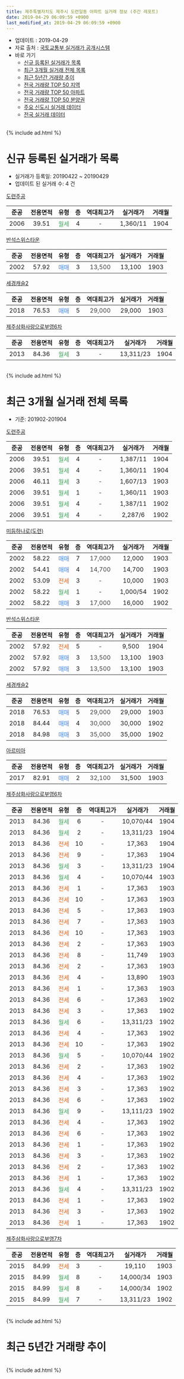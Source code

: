 ```yaml
---
title: 제주특별자치도 제주시 도련일동 아파트 실거래 정보 (주간 레포트)
date: 2019-04-29 06:09:59 +0900
last_modified_at: 2019-04-29 06:09:59 +0900
---
```


* 업데이트 : 2019-04-29
* 자료 출처 : [국토교통부 실거래가 공개시스템](http://rt.molit.go.kr)
* 바로 가기
    * [신규 등록된 실거래가 목록](#신규-등록된-실거래가-목록)
    * [최근 3개월 실거래 전체 목록](#최근-3개월-실거래-전체-목록)
    * [최근 5년간 거래량 추이](#최근-5년간-거래량-추이)
    * [전국 거래량 TOP 50 지역](https://inasie.github.io/apt-trade-info/최근-3개월-전국에서-가장-거래가-많이-발생한-지역)
    * [전국 거래량 TOP 50 아파트](https://inasie.github.io/apt-trade-info/최근-3개월-전국에서-가장-거래가-많이-발생한-아파트)
    * [전국 거래량 TOP 50 분양권](https://inasie.github.io/apt-trade-info/최근-3개월-전국에서-가장-거래가-많이-발생한-분양권)
    * [주요 신도시 실거래 데이터](https://inasie.github.io/apt-trade-info/주요-신도시)
    * [전국 실거래 데이터](https://inasie.github.io/apt-trade-info/전국)
<br>
{% include ad.html %}
<br>

# 신규 등록된 실거래가 목록
* 실거래가 등록일: 20190422 ~ 20190429
* 업데이트 된 실거래 수: 4 건


[도련주공](https://search.naver.com/search.naver?query=%EC%A0%9C%EC%A3%BC%ED%8A%B9%EB%B3%84%EC%9E%90%EC%B9%98%EB%8F%84+%EC%A0%9C%EC%A3%BC%EC%8B%9C+%EB%8F%84%EB%A0%A8%EC%9D%BC%EB%8F%99+%EB%8F%84%EB%A0%A8%EC%A3%BC%EA%B3%B5)

|준공|전용면적|유형|층|역대최고가|실거래가|거래월|
|:---:|:---:|:---:|:---:|:---:|:---:|:---:|
|2006|39.51|<span style="color:#34a853">월세</span>|4|<span style="color:#444444">-</span>|1,360/11|1904|

[반석스위스타운](https://search.naver.com/search.naver?query=%EC%A0%9C%EC%A3%BC%ED%8A%B9%EB%B3%84%EC%9E%90%EC%B9%98%EB%8F%84+%EC%A0%9C%EC%A3%BC%EC%8B%9C+%EB%8F%84%EB%A0%A8%EC%9D%BC%EB%8F%99+%EB%B0%98%EC%84%9D%EC%8A%A4%EC%9C%84%EC%8A%A4%ED%83%80%EC%9A%B4)

|준공|전용면적|유형|층|역대최고가|실거래가|거래월|
|:---:|:---:|:---:|:---:|:---:|:---:|:---:|
|2002|57.92|<span style="color:#4285f3">매매</span>|3|<span style="color:#444444">13,500</span>|13,100|1903|

[세경캐슬2](https://search.naver.com/search.naver?query=%EC%A0%9C%EC%A3%BC%ED%8A%B9%EB%B3%84%EC%9E%90%EC%B9%98%EB%8F%84+%EC%A0%9C%EC%A3%BC%EC%8B%9C+%EB%8F%84%EB%A0%A8%EC%9D%BC%EB%8F%99+%EC%84%B8%EA%B2%BD%EC%BA%90%EC%8A%AC2)

|준공|전용면적|유형|층|역대최고가|실거래가|거래월|
|:---:|:---:|:---:|:---:|:---:|:---:|:---:|
|2018|76.53|<span style="color:#4285f3">매매</span>|5|<span style="color:#444444">29,000</span>|29,000|1903|

[제주삼화사랑으로부영6차](https://search.naver.com/search.naver?query=%EC%A0%9C%EC%A3%BC%ED%8A%B9%EB%B3%84%EC%9E%90%EC%B9%98%EB%8F%84+%EC%A0%9C%EC%A3%BC%EC%8B%9C+%EB%8F%84%EB%A0%A8%EC%9D%BC%EB%8F%99+%EC%A0%9C%EC%A3%BC%EC%82%BC%ED%99%94%EC%82%AC%EB%9E%91%EC%9C%BC%EB%A1%9C%EB%B6%80%EC%98%816%EC%B0%A8)

|준공|전용면적|유형|층|역대최고가|실거래가|거래월|
|:---:|:---:|:---:|:---:|:---:|:---:|:---:|
|2013|84.36|<span style="color:#34a853">월세</span>|3|<span style="color:#444444">-</span>|13,311/23|1904|


<br>
{% include ad.html %}
<br>

# 최근 3개월 실거래 전체 목록
* 기준: 201902-201904


[도련주공](https://search.naver.com/search.naver?query=%EC%A0%9C%EC%A3%BC%ED%8A%B9%EB%B3%84%EC%9E%90%EC%B9%98%EB%8F%84+%EC%A0%9C%EC%A3%BC%EC%8B%9C+%EB%8F%84%EB%A0%A8%EC%9D%BC%EB%8F%99+%EB%8F%84%EB%A0%A8%EC%A3%BC%EA%B3%B5)

|준공|전용면적|유형|층|역대최고가|실거래가|거래월|
|:---:|:---:|:---:|:---:|:---:|:---:|:---:|
|2006|39.51|<span style="color:#34a853">월세</span>|4|<span style="color:#444444">-</span>|1,387/11|1904|
|2006|39.51|<span style="color:#34a853">월세</span>|4|<span style="color:#444444">-</span>|1,360/11|1904|
|2006|46.11|<span style="color:#34a853">월세</span>|3|<span style="color:#444444">-</span>|1,607/13|1903|
|2006|39.51|<span style="color:#34a853">월세</span>|1|<span style="color:#444444">-</span>|1,360/11|1903|
|2006|39.51|<span style="color:#34a853">월세</span>|4|<span style="color:#444444">-</span>|1,387/11|1902|
|2006|39.51|<span style="color:#34a853">월세</span>|4|<span style="color:#444444">-</span>|2,287/6|1902|

[미듬하나로(도련)](https://search.naver.com/search.naver?query=%EC%A0%9C%EC%A3%BC%ED%8A%B9%EB%B3%84%EC%9E%90%EC%B9%98%EB%8F%84+%EC%A0%9C%EC%A3%BC%EC%8B%9C+%EB%8F%84%EB%A0%A8%EC%9D%BC%EB%8F%99+%EB%AF%B8%EB%93%AC%ED%95%98%EB%82%98%EB%A1%9C%28%EB%8F%84%EB%A0%A8%29)

|준공|전용면적|유형|층|역대최고가|실거래가|거래월|
|:---:|:---:|:---:|:---:|:---:|:---:|:---:|
|2002|58.22|<span style="color:#4285f3">매매</span>|7|<span style="color:#444444">17,000</span>|12,000|1903|
|2002|54.41|<span style="color:#4285f3">매매</span>|4|<span style="color:#444444">14,700</span>|14,700|1903|
|2002|53.09|<span style="color:#ff5a00">전세</span>|3|<span style="color:#444444">-</span>|10,000|1903|
|2002|58.22|<span style="color:#34a853">월세</span>|1|<span style="color:#444444">-</span>|1,000/54|1902|
|2002|58.22|<span style="color:#4285f3">매매</span>|3|<span style="color:#444444">17,000</span>|16,000|1902|

[반석스위스타운](https://search.naver.com/search.naver?query=%EC%A0%9C%EC%A3%BC%ED%8A%B9%EB%B3%84%EC%9E%90%EC%B9%98%EB%8F%84+%EC%A0%9C%EC%A3%BC%EC%8B%9C+%EB%8F%84%EB%A0%A8%EC%9D%BC%EB%8F%99+%EB%B0%98%EC%84%9D%EC%8A%A4%EC%9C%84%EC%8A%A4%ED%83%80%EC%9A%B4)

|준공|전용면적|유형|층|역대최고가|실거래가|거래월|
|:---:|:---:|:---:|:---:|:---:|:---:|:---:|
|2002|57.92|<span style="color:#ff5a00">전세</span>|5|<span style="color:#444444">-</span>|9,500|1904|
|2002|57.92|<span style="color:#4285f3">매매</span>|3|<span style="color:#444444">13,500</span>|13,100|1903|
|2002|57.92|<span style="color:#4285f3">매매</span>|3|<span style="color:#444444">13,500</span>|13,100|1903|

[세경캐슬2](https://search.naver.com/search.naver?query=%EC%A0%9C%EC%A3%BC%ED%8A%B9%EB%B3%84%EC%9E%90%EC%B9%98%EB%8F%84+%EC%A0%9C%EC%A3%BC%EC%8B%9C+%EB%8F%84%EB%A0%A8%EC%9D%BC%EB%8F%99+%EC%84%B8%EA%B2%BD%EC%BA%90%EC%8A%AC2)

|준공|전용면적|유형|층|역대최고가|실거래가|거래월|
|:---:|:---:|:---:|:---:|:---:|:---:|:---:|
|2018|76.53|<span style="color:#4285f3">매매</span>|5|<span style="color:#444444">29,000</span>|29,000|1903|
|2018|84.44|<span style="color:#4285f3">매매</span>|4|<span style="color:#444444">30,000</span>|30,000|1902|
|2018|84.98|<span style="color:#4285f3">매매</span>|3|<span style="color:#444444">35,000</span>|35,000|1902|

[아르미아](https://search.naver.com/search.naver?query=%EC%A0%9C%EC%A3%BC%ED%8A%B9%EB%B3%84%EC%9E%90%EC%B9%98%EB%8F%84+%EC%A0%9C%EC%A3%BC%EC%8B%9C+%EB%8F%84%EB%A0%A8%EC%9D%BC%EB%8F%99+%EC%95%84%EB%A5%B4%EB%AF%B8%EC%95%84)

|준공|전용면적|유형|층|역대최고가|실거래가|거래월|
|:---:|:---:|:---:|:---:|:---:|:---:|:---:|
|2017|82.91|<span style="color:#4285f3">매매</span>|2|<span style="color:#444444">32,100</span>|31,500|1903|

[제주삼화사랑으로부영6차](https://search.naver.com/search.naver?query=%EC%A0%9C%EC%A3%BC%ED%8A%B9%EB%B3%84%EC%9E%90%EC%B9%98%EB%8F%84+%EC%A0%9C%EC%A3%BC%EC%8B%9C+%EB%8F%84%EB%A0%A8%EC%9D%BC%EB%8F%99+%EC%A0%9C%EC%A3%BC%EC%82%BC%ED%99%94%EC%82%AC%EB%9E%91%EC%9C%BC%EB%A1%9C%EB%B6%80%EC%98%816%EC%B0%A8)

|준공|전용면적|유형|층|역대최고가|실거래가|거래월|
|:---:|:---:|:---:|:---:|:---:|:---:|:---:|
|2013|84.36|<span style="color:#34a853">월세</span>|6|<span style="color:#444444">-</span>|10,070/44|1904|
|2013|84.36|<span style="color:#34a853">월세</span>|2|<span style="color:#444444">-</span>|13,311/23|1904|
|2013|84.36|<span style="color:#ff5a00">전세</span>|10|<span style="color:#444444">-</span>|17,363|1904|
|2013|84.36|<span style="color:#ff5a00">전세</span>|9|<span style="color:#444444">-</span>|17,363|1904|
|2013|84.36|<span style="color:#34a853">월세</span>|3|<span style="color:#444444">-</span>|13,311/23|1904|
|2013|84.36|<span style="color:#34a853">월세</span>|4|<span style="color:#444444">-</span>|10,070/44|1903|
|2013|84.36|<span style="color:#ff5a00">전세</span>|1|<span style="color:#444444">-</span>|17,363|1903|
|2013|84.36|<span style="color:#ff5a00">전세</span>|10|<span style="color:#444444">-</span>|17,363|1903|
|2013|84.36|<span style="color:#ff5a00">전세</span>|5|<span style="color:#444444">-</span>|17,363|1903|
|2013|84.36|<span style="color:#ff5a00">전세</span>|7|<span style="color:#444444">-</span>|17,363|1903|
|2013|84.36|<span style="color:#ff5a00">전세</span>|10|<span style="color:#444444">-</span>|17,363|1903|
|2013|84.36|<span style="color:#ff5a00">전세</span>|2|<span style="color:#444444">-</span>|17,363|1903|
|2013|84.36|<span style="color:#ff5a00">전세</span>|8|<span style="color:#444444">-</span>|11,749|1903|
|2013|84.36|<span style="color:#ff5a00">전세</span>|2|<span style="color:#444444">-</span>|17,363|1903|
|2013|84.36|<span style="color:#ff5a00">전세</span>|4|<span style="color:#444444">-</span>|13,890|1903|
|2013|84.36|<span style="color:#ff5a00">전세</span>|1|<span style="color:#444444">-</span>|17,363|1903|
|2013|84.36|<span style="color:#ff5a00">전세</span>|6|<span style="color:#444444">-</span>|17,363|1902|
|2013|84.36|<span style="color:#ff5a00">전세</span>|3|<span style="color:#444444">-</span>|17,363|1902|
|2013|84.36|<span style="color:#34a853">월세</span>|6|<span style="color:#444444">-</span>|13,311/23|1902|
|2013|84.36|<span style="color:#ff5a00">전세</span>|4|<span style="color:#444444">-</span>|17,363|1902|
|2013|84.36|<span style="color:#ff5a00">전세</span>|10|<span style="color:#444444">-</span>|17,363|1902|
|2013|84.36|<span style="color:#34a853">월세</span>|5|<span style="color:#444444">-</span>|10,070/44|1902|
|2013|84.36|<span style="color:#ff5a00">전세</span>|2|<span style="color:#444444">-</span>|17,363|1902|
|2013|84.36|<span style="color:#ff5a00">전세</span>|4|<span style="color:#444444">-</span>|17,363|1902|
|2013|84.36|<span style="color:#ff5a00">전세</span>|3|<span style="color:#444444">-</span>|17,363|1902|
|2013|84.36|<span style="color:#ff5a00">전세</span>|6|<span style="color:#444444">-</span>|17,363|1902|
|2013|84.36|<span style="color:#34a853">월세</span>|9|<span style="color:#444444">-</span>|13,111/23|1902|
|2013|84.36|<span style="color:#ff5a00">전세</span>|4|<span style="color:#444444">-</span>|17,363|1902|
|2013|84.36|<span style="color:#ff5a00">전세</span>|6|<span style="color:#444444">-</span>|17,363|1902|
|2013|84.36|<span style="color:#ff5a00">전세</span>|1|<span style="color:#444444">-</span>|17,363|1902|
|2013|84.36|<span style="color:#ff5a00">전세</span>|3|<span style="color:#444444">-</span>|17,363|1902|
|2013|84.36|<span style="color:#ff5a00">전세</span>|2|<span style="color:#444444">-</span>|17,363|1902|
|2013|84.36|<span style="color:#ff5a00">전세</span>|1|<span style="color:#444444">-</span>|17,363|1902|
|2013|84.36|<span style="color:#34a853">월세</span>|4|<span style="color:#444444">-</span>|13,311/23|1902|
|2013|84.36|<span style="color:#ff5a00">전세</span>|1|<span style="color:#444444">-</span>|17,363|1902|
|2013|84.36|<span style="color:#ff5a00">전세</span>|3|<span style="color:#444444">-</span>|17,363|1902|
|2013|84.36|<span style="color:#ff5a00">전세</span>|1|<span style="color:#444444">-</span>|17,363|1902|


<script async src="//pagead2.googlesyndication.com/pagead/js/adsbygoogle.js"></script>
<!-- 기본 -->
<ins class="adsbygoogle"
     style="display:block"
     data-ad-client="ca-pub-2446590836940007"
     data-ad-slot="1659523306"
     data-ad-format="auto"
     data-full-width-responsive="true"></ins>
<script>
(adsbygoogle = window.adsbygoogle || []).push({});
</script>


[제주삼화사랑으로부영7차](https://search.naver.com/search.naver?query=%EC%A0%9C%EC%A3%BC%ED%8A%B9%EB%B3%84%EC%9E%90%EC%B9%98%EB%8F%84+%EC%A0%9C%EC%A3%BC%EC%8B%9C+%EB%8F%84%EB%A0%A8%EC%9D%BC%EB%8F%99+%EC%A0%9C%EC%A3%BC%EC%82%BC%ED%99%94%EC%82%AC%EB%9E%91%EC%9C%BC%EB%A1%9C%EB%B6%80%EC%98%817%EC%B0%A8)

|준공|전용면적|유형|층|역대최고가|실거래가|거래월|
|:---:|:---:|:---:|:---:|:---:|:---:|:---:|
|2015|84.99|<span style="color:#ff5a00">전세</span>|3|<span style="color:#444444">-</span>|19,110|1903|
|2015|84.99|<span style="color:#34a853">월세</span>|8|<span style="color:#444444">-</span>|14,000/34|1903|
|2015|84.99|<span style="color:#34a853">월세</span>|8|<span style="color:#444444">-</span>|14,000/34|1902|
|2015|84.99|<span style="color:#34a853">월세</span>|7|<span style="color:#444444">-</span>|13,311/23|1902|


<br>
{% include ad.html %}
<br>

# 최근 5년간 거래량 추이


<div style="width:100%;">
    <canvas id="deal_progress" height="200"></canvas>
</div>

<script>
new Chart(document.getElementById("deal_progress"), {
    type: 'line',
    data: {
        labels: ['201404','201405','201406','201407','201408','201409','201410','201411','201412','201501','201502','201503','201504','201505','201506','201507','201508','201509','201510','201511','201512','201601','201602','201603','201604','201605','201606','201607','201608','201609','201610','201611','201612','201701','201702','201703','201704','201705','201706','201707','201708','201709','201710','201711','201712','201801','201802','201803','201804','201805','201806','201807','201808','201809','201810','201811','201812','201901','201902','201903','201904'],
        datasets: [{
            label: '매매',
            pointRadius: 1,
            data: [1, 1, 1, 1, 1, 3, 2, 3, 4, 2, 1, 1, 0, 2, 5, 3, 1, 1, 2, 3, 5, 2, 1, 1, 1, 1, 1, 0, 0, 2, 1, 3, 1, 1, 1, 3, 2, 0, 6, 0, 1, 0, 1, 1, 0, 2, 2, 2, 1, 8, 6, 1, 0, 4, 3, 1, 3, 4, 3, 6, 0],
            borderColor: "rgba(255, 201, 14, 1)",
            backgroundColor: "rgba(255, 201, 14, 0.5)",
            fill: false,
            lineTension: 0
        },{
            label: '전월세',
            pointRadius: 1,
            data: [4, 2, 4, 3, 3, 5, 9, 7, 10, 22, 15, 15, 34, 4, 7, 4, 5, 5, 16, 13, 15, 33, 21, 10, 9, 7, 10, 9, 4, 5, 9, 11, 38, 51, 17, 10, 2, 6, 14, 26, 23, 12, 10, 13, 37, 48, 26, 12, 13, 8, 16, 28, 24, 15, 11, 20, 46, 83, 26, 16, 8],
            borderColor: "rgba(0, 141, 185, 1)",
            backgroundColor: "rgba(0, 141, 185, 0.5)",
            fill: false,
            lineTension: 0
        }
        ]
    },
    options: {
        responsive: true,
        title: {
            display: false
        },
        tooltips: {
            mode: 'index',
            intersect: false
        },
        hover: {
            mode: 'nearest',
            intersect: true
        },
        scales: {
            xAxes: [{
                display: true,
                scaleLabel: {
                    display: true,
                    labelString: '년/월'
                }
            }],
            yAxes: [{
                display: true,
                ticks: {
                    suggestedMin: 0,
                },
                scaleLabel: {
                    display: true,
                    labelString: '실거래 수'
                }
            }]
        }
    }
});

</script>


<br>
{% include ad.html %}
<br>


